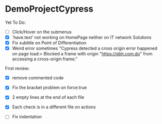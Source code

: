 # DemoProjectCypress

Yet To Do:

- [ ] Click/Hover on the submenus
- [X] 'have.text' not working on HomePage neither on IT network Solutions
- [x] Fix subtitle on Point of Differentiation
- [x] Weird error sometimes "Cypress detected a cross origin error happened on page load:> Blocked a frame with origin "https://gbh.com.do" from accessing a cross-origin frame."

First review:
- [x] remove commented code
- [x] Fix the bracket problem on force:true
- [x] 2 empty lines at the end of each file
- [x] Each check is in a different file on actions
- [ ] Fix indentation

